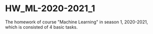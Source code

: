 # HW_ML-2020-2021_1

The homework of course "Machine Learning" in season 1, 2020-2021, which is consisted of 4 basic tasks.
